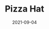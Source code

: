 ---
title: Pizza Hat
date: 2021-09-04
Author: Taft
base: GnomeHat
images: [
    "https://raw.githubusercontent.com/Phoenixx19/JumpKingPlus/www/images/workshop/reskins/4-banner.png",
    "https://raw.githubusercontent.com/Phoenixx19/JumpKingPlus/www/images/workshop/reskins/4-hover.png"
]
dlink: "https://github.com/Phoenixx19/JumpKingPlus/raw/www/reskins/clothing/Pizza%20Hat.zip"
---